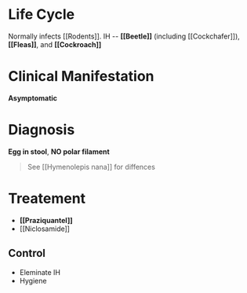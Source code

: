 # Life Cycle
Normally infects [[Rodents]].
IH -- **[[Beetle]]** (including [[Cockchafer]]), **[[Fleas]]**, and **[[Cockroach]]**

# Clinical Manifestation
**Asymptomatic**

# Diagnosis
**Egg in stool**, **NO polar filament**
> See [[Hymenolepis nana]] for diffences

# Treatement
- **[[Praziquantel]]**
- [[Niclosamide]]

## Control
- Eleminate IH
- Hygiene